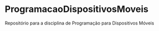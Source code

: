 # ProgramacaoDispositivosMoveis
 Repositório para a disciplina de Programação para Dispositivos Móveis
